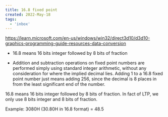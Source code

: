 ```yaml
---
title: 16.8 fixed point
created: 2022-May-18
tags:
  - 'inbox'
---
```



https://learn.microsoft.com/en-us/windows/win32/direct3d10/d3d10-graphics-programming-guide-resources-data-conversion

- 16.8 means 16 bits integer followed by 8 bits of fraction

- Addition and subtraction operations on fixed point numbers are performed simply using standard integer arithmetic, without any consideration for where the implied decimal lies. Adding 1 to a 16.8 fixed point number just means adding 256, since the decimal is 8 places in from the least significant end of the number.


16.8 means 16 bits integer followed by 8 bits of fraction. In fact of LTP, we only use 8 bits integer and 8 bits of fraction.

Example: 3080H (30.80H in 16.8 format) = 48.5

